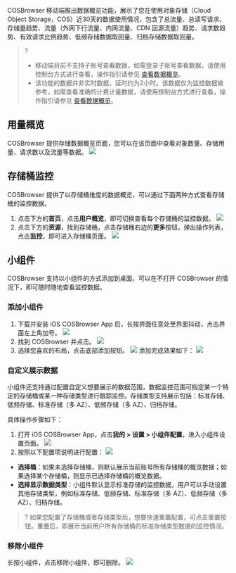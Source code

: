 COSBrowser 移动端推出数据概览功能，展示了您在使用对象存储（Cloud Object Storage，COS）近30天的数据使用情况，包含了总流量、总读写请求、存储量趋势、流量（外网下行流量、内网流量、CDN 回源流量）趋势、请求数趋势、有效请求比例趋势、低频存储数据取回量、归档存储数据取回量。

>? 
> - 移动端目前不支持子账号查看数据，如需登录子账号查看数据，请使用控制台方式进行查看，操作指引请参见 [查看数据概览](https://cloud.tencent.com/document/product/436/45032)。
> - 该功能的数据并非实时数据，延时约为2小时。该数据仅为监控数据做参考，如需查看准确的计费计量数据，请使用控制台方式进行查看，操作指引请参见 [查看数据概览](https://cloud.tencent.com/document/product/436/45032)。
> 

<span id="UsageOverview"></span>
## 用量概览
COSBrowser 提供存储数据概览页面，您可以在该页面中查看对象数量、存储用量、请求数以及流量等数据。
![](https://main.qcloudimg.com/raw/5217854e709ebd5f6f14a3d209656712.png)

<span id="BucketMonitoring"></span>
## 存储桶监控

COSBrowser 提供了以存储桶维度的数据概览，可以通过下面两种方式查看存储桶的监控数据。

1. 点击下方的**首页**，点击**用户概览**，即可切换查看每个存储桶的监控数据。
![](https://main.qcloudimg.com/raw/f535037f832bd42e8d10d98cddaf8b44.png)
2. 点击下方的**资源**，找到存储桶，点击存储桶右边的**更多**按钮，弹出操作列表，点击**监控**，即可进入存储桶页面。
![](https://main.qcloudimg.com/raw/c47344279517bfb99a414f3eff35e4df.png)

<span id="TheWidget"></span>
## 小组件
COSBrowser 支持以小组件的方式添加到桌面，可以在不打开 COSBrowser 的情况下，即可随时随地查看监控数据。

### 添加小组件

1. 下载并安装 iOS COSBrowser App 后，长按界面任意处至界面抖动，点击界面左上角加号。
![](https://main.qcloudimg.com/raw/8de41b9736a0a22dda98a71e4efea3c5.png)
2. 找到 COSBrowser 并点击。
![](https://main.qcloudimg.com/raw/c46d3a029007101320acb8c5ca84acd9.png)
3. 选择您喜欢的布局，点击底部添加按钮。
![](https://main.qcloudimg.com/raw/d87496aa2cc93e477b8c6530d30fd141.png)
添加完成效果如下：
![](https://main.qcloudimg.com/raw/8e906481887a40fc3e25388fe5fef9ce.png)

### 自定义展示数据
小组件还支持通过配置自定义想要展示的数据范围，数据监控范围可指定某一个特定的存储桶或某一种存储类型进行跟踪监控。存储类型支持展示包括：标准存储、低频存储、标准存储（多 AZ）、低频存储（多 AZ）、归档存储。

具体操作步骤如下：
1. 打开 iOS COSBrowser App，点击**我的 > 设置 > 小组件配置**，进入小组件设置页面。
![](https://main.qcloudimg.com/raw/db6ff90579290b909ffddec2a44f41dc.png)
2. 按照以下配置项说明进行配置：
![](https://main.qcloudimg.com/raw/e490d442fb3f311b6a84ebb42bc610b4.jpg)
 - **选择桶**：如果未选择存储桶，则默认展示当前账号所有存储桶的概览数据；如果选择某个存储桶，则显示已选择存储桶的概览数据。
 - **选择显示数据类型**：小组件默认显示标准存储的监控数据，用户可以手动设置其他存储类型，例如标准存储、低频存储、标准存储（多 AZ）、低频存储（多 AZ）、归档存储。

>? 如果您配置了存储桶或者存储类型后，想要快速重置配置，可点击重置按钮。重置后，即展示当前用户所有存储桶的标准存储类型数据的监控情况。
>

### 移除小组件

长按小组件，点击移除小组件，即可删除。
![](https://main.qcloudimg.com/raw/2532e255016a25f91e2454de7a553303.jpg)

